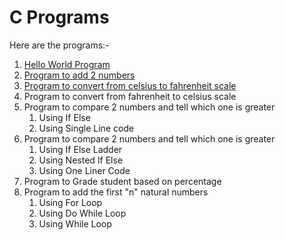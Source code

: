 # C Programs

Here are the programs:-
1.  [Hello World Program](/docs/helloWorld.md)
2.  [Program to add 2 numbers](/docs/add2Numbers.md)
3.  [Program to convert from celsius to fahrenheit scale](/docs/celsiusToFahrenheit.md)
4.  Program to convert from fahrenheit to celsius scale
5.  Program to compare 2 numbers and tell which one is greater
    1.  Using If Else
    2.  Using Single Line code
6.  Program to compare 2 numbers and tell which one is greater
    1.  Using If Else Ladder
    2.  Using Nested If Else
    3.  Using One Liner Code
7.  Program to Grade student based on percentage
8.  Program to add the first "n" natural numbers
    1.  Using For Loop
    2.  Using Do While Loop
    3.  Using While Loop
